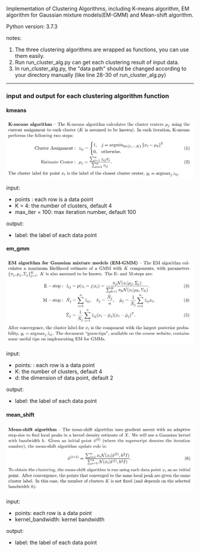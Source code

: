 Implementation of Clustering Algorithms, including K-means algorithm, EM algorithm for Gaussian mixture models(EM-GMM) and Mean-shift algorithm.

Python version: 3.7.3


notes:
1) The three clustering algorithms are wrapped as functions, you can use them easily.
2) Run run_cluster_alg.py can get each clustering result of input data.
3) In run_cluster_alg.py, the "data path" should be changed according to your directory manually (like line 28-30 of run_cluster_alg.py)

***
### input and output for each clustering algorithm function

#### kmeans
![kmeans](https://github.com/liuxin0430/image_folder/blob/master/kmeans_alg.JPG)

input: 
* points : each row is a data point
* K = 4: the number of clusters, default 4
* max_iter = 100: max iteration number, default 100

output:
* label: the label of each data point


#### em_gmm
![em_gmm](https://github.com/liuxin0430/image_folder/blob/master/em_gmm_alg.JPG)

input:
* points: : each row is a data point
* K: the number of clusters, default 4
* d: the dimension of data point, default 2

output:
* label: the label of each data point

#### mean_shift
![mean_shift](https://github.com/liuxin0430/image_folder/blob/master/mean_shift_alg.JPG)

input:
* points: each row is a data point
* kernel_bandwidth: kernel bandwidth

output:
* label: the label of each data point